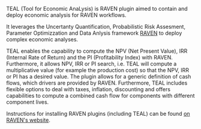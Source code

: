 TEAL (Tool for Economic AnaLysis) is RAVEN plugin aimed to
contain and deploy economic analysis for RAVEN workflows.

It leverages the Uncertanty Quantification, Probabilistic Risk Assesment, 
Parameter Optimizzation and Data Anlysis framework  [RAVEN](https://github.com/idaholab/raven)
to deploy complex economic analyses.

TEAL enables the capability to compute the NPV (Net Present Value), 
IRR (Internal Rate of Return) and the PI (Profitability Index) with RAVEN. 
Furthermore, it allows NPV, IRR or PI search, i.e. TEAL will compute a 
multiplicative value (for example the production cost) so that the NPV, IRR or PI has 
a desired value. 
The plugin allows for a generic definition of cash flows, which 
drivers are provided by RAVEN. Furthermore, TEAL includes flexible options to
deal with taxes, inflation, discounting and offers  capabilities to compute
a combined cash flow for components with different component lives.

Instructions for installing RAVEN plugins (including TEAL) 
can be found [on RAVEN's website](https://github.com/idaholab/raven/wiki/Plugins).
